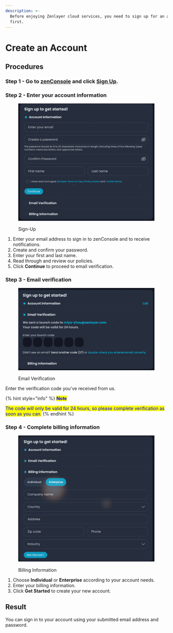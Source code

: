 ```yaml
---
description: >-
  Before enjoying Zenlayer cloud services, you need to sign up for an account
  first.
---
```


# Create an Account

## Procedures

### Step 1 - Go to [**zenConsole**](https://console.zenlayer.com/) and click [**Sign Up**](https://console.zenlayer.com/auth/signup/input?redirectTo=%2F).

### **Step 2 - Enter your account information**

<figure><img src="../../.gitbook/assets/Article_1 (19).jpg" alt=""><figcaption><p>Sign-Up</p></figcaption></figure>

1. Enter your email address to sign in to zenConsole and to receive notifications.
2. Create and confirm your password.
3. Enter your first and last name.
4. Read through and review our policies.
5. Click **Continue** to proceed to email verification.

### **Step 3 - Email verification**

<figure><img src="../../.gitbook/assets/Article_2 (1).jpg" alt=""><figcaption><p>Email Verification</p></figcaption></figure>

Enter the verification code you've received from us.&#x20;

{% hint style="info" %}
<mark style="color:blue;">**Note**</mark>

<mark style="color:blue;">The code will only be valid for 24 hours, so please complete verification as soon as you can.</mark>
{% endhint %}

### **Step 4 - Complete billing information**

<figure><img src="../../.gitbook/assets/Article_3 (6).jpg" alt=""><figcaption><p>Billing Information</p></figcaption></figure>

1. Choose **Individual** or **Enterprise** according to your account needs.
2. Enter your billing information.
3. Click **Get Started** to create your new account.

## **Result**

You can sign in to your account using your submitted email address and password.

